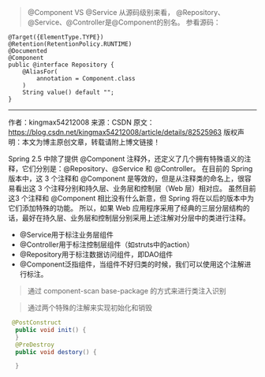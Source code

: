  
> @Component VS @Service
从源码级别来看， @Repository、@Service、@Controller是@Component的别名。 参看源码： 
```$xslt
@Target({ElementType.TYPE})
@Retention(RetentionPolicy.RUNTIME)
@Documented
@Component
public @interface Repository {
    @AliasFor(
        annotation = Component.class
    )
    String value() default "";
}

```
--------------------- 
作者：kingmax54212008 
来源：CSDN 
原文：https://blog.csdn.net/kingmax54212008/article/details/82525963 
版权声明：本文为博主原创文章，转载请附上博文链接！

Spring 2.5 中除了提供 @Component 注释外，还定义了几个拥有特殊语义的注释，它们分别是：@Repository、@Service 和 @Controller。
在目前的 Spring 版本中，这 3 个注释和 @Component 是等效的，但是从注释类的命名上，很容易看出这 3 个注释分别和持久层、业务层和控制层（Web 层）相对应。
虽然目前这3 个注释和 @Component 相比没有什么新意，但 Spring 将在以后的版本中为它们添加特殊的功能。
所以，如果 Web 应用程序采用了经典的三层分层结构的话，最好在持久层、业务层和控制层分别采用上述注解对分层中的类进行注释。

- @Service用于标注业务层组件
- @Controller用于标注控制层组件（如struts中的action）
- @Repository用于标注数据访问组件，即DAO组件
- @Component泛指组件，当组件不好归类的时候，我们可以使用这个注解进行标注。

 > 通过 component-scan base-package 的方式来进行类注入识别
 
 >  通过两个特殊的注解来实现初始化和销毁
   
  ```java
   @PostConstruct
    public void init() {
    }
    @PreDestroy
    public void destory() {

    }
```

